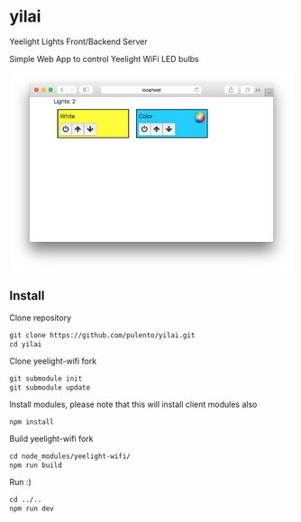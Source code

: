 # yilai
Yeelight Lights Front/Backend Server

Simple Web App to control Yeelight WiFi LED bulbs

![screenshot](https://github.com/pulento/yilai/raw/master/client/public/images/yilai_landing.png)

## Install

Clone repository
```
git clone https://github.com/pulento/yilai.git
cd yilai
```
Clone yeelight-wifi fork
```
git submodule init
git submodule update
```

Install modules, please note that this will install client modules also
```
npm install
```

Build yeelight-wifi fork
```
cd node_modules/yeelight-wifi/
npm run build
```

Run :)
```
cd ../..
npm run dev
```
